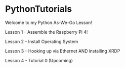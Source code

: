 # PythonTutorials

Welcome to my Python As-We-Go Lesson!

Lesson 1 - Assemble the Raspberry PI 4! 

Lesson 2 - Install Operating System

Lesson 3 - Hooking up via Ethernet AND installing XRDP

Lesson 4 - Tutorial 0 (Upcoming)



